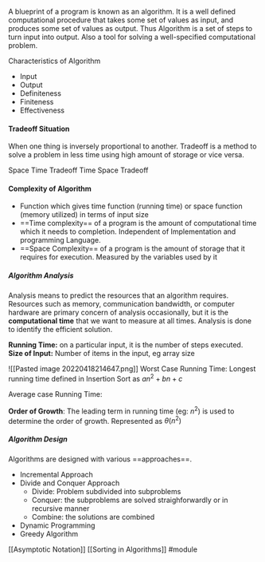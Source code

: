 A blueprint of a program is known as an algorithm.
It is a well defined computational procedure that takes some set of values as input, and produces some set of values as output. Thus Algorithm is a set of steps to turn input into output. Also a tool for solving a well-specified computational problem.

Characteristics of Algorithm
* Input
* Output
* Definiteness
* Finiteness
* Effectiveness

#### Tradeoff Situation
When one thing is inversely proportional to another.
Tradeoff is a method to solve a problem in less time using high amount of storage or vice versa.

Space Time Tradeoff
Time Space Tradeoff

#### Complexity of Algorithm
* Function which gives time function (running time) or space function (memory utilized) in terms of input size
* ==Time complexity== of a program is the amount of computational time which it needs to completion. Independent of Implementation and programming Language.
* ==Space Complexity== of a program is the amount of storage that it requires for execution. Measured by the variables used by it

##### Algorithm Analysis
Analysis means to predict the resources that an algorithm requires. Resources such as memory, communication bandwidth, or computer hardware are primary concern of analysis occasionally, but it is the **computational time** that we want to measure at all times.
Analysis is done to identify the efficient solution.

**Running Time:** on a particular input, it is the number of steps executed.
**Size of Input:** Number of items in the input, eg array size

![[Pasted image 20220418214647.png]]
Worst Case Running Time: Longest running time defined in Insertion Sort as
$an^2+bn+c$

Average case Running Time:

**Order of Growth**: The leading term in running time (eg: $n^2$) is used to determine the order of growth. Represented as $\theta (n^2)$

##### Algorithm Design
Algorithms are designed with various ==approaches==.
* Incremental Approach
* Divide and Conquer Approach
	* Divide: Problem subdivided into subproblems
	* Conquer: the subproblems are solved straighforwardly or in recursive manner
	* Combine: the solutions are combined
* Dynamic Programming
* Greedy Algorithm

[[Asymptotic Notation]]
[[Sorting in Algorithms]]
#module